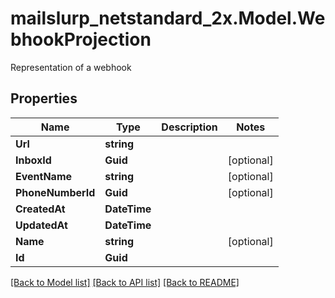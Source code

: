 # mailslurp_netstandard_2x.Model.WebhookProjection
Representation of a webhook

## Properties

Name | Type | Description | Notes
------------ | ------------- | ------------- | -------------
**Url** | **string** |  | 
**InboxId** | **Guid** |  | [optional] 
**EventName** | **string** |  | [optional] 
**PhoneNumberId** | **Guid** |  | [optional] 
**CreatedAt** | **DateTime** |  | 
**UpdatedAt** | **DateTime** |  | 
**Name** | **string** |  | [optional] 
**Id** | **Guid** |  | 

[[Back to Model list]](../README#documentation-for-models) [[Back to API list]](../README#documentation-for-api-endpoints) [[Back to README]](../README)

